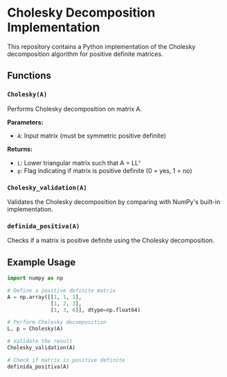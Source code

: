 # Cholesky Decomposition Implementation

This repository contains a Python implementation of the Cholesky decomposition algorithm for positive definite matrices.

## Functions

### `Cholesky(A)`
Performs Cholesky decomposition on matrix A.

**Parameters:**
- `A`: Input matrix (must be symmetric positive definite)

**Returns:**
- `L`: Lower triangular matrix such that A = LLᵀ
- `p`: Flag indicating if matrix is positive definite (0 = yes, 1 = no)

### `Cholesky_validation(A)`
Validates the Cholesky decomposition by comparing with NumPy's built-in implementation.

### `definida_positiva(A)`
Checks if a matrix is positive definite using the Cholesky decomposition.

## Example Usage

```python
import numpy as np

# Define a positive definite matrix
A = np.array([[1, 1, 1], 
              [1, 2, 3], 
              [1, 3, 6]], dtype=np.float64)

# Perform Cholesky decomposition
L, p = Cholesky(A)

# Validate the result
Cholesky_validation(A)

# Check if matrix is positive definite
definida_positiva(A)
